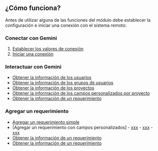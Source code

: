 ## ¿Cómo funciona?

Antes de utilizar alguna de las funciones del módulo debe establecer la configuración e iniciar una conexión con el sistema remoto:

### Conectar con Gemini

1) [Establecer los valores de conexión](New-Credential.md)
2) [Iniciar una conexión](Initialize-Session.md)

### Interactuar con Gemini

* [Obtener la información de los usuarios](Get-User.md)
* [Obtener la información de los grupos de usuarios](Get-Group.md)
* [Obtener la información de los proyectos](Get-Project.md)
* [Obtener la información de los campos personalizados por proyecto](Get-Project.md)
* [Obtener la información de un requerimiento](Get-Issue.md)

### Agregar un requerimiento
* [Agregar un requerimiento simple](New-Issue.md)
* [Agregar un requerimiento con campos personalizados]
      - [xxx](Get-AvailabilityField.md)
      - [xxx](New-CustomFieldData.md)
      - [xxx](Get-CustomField.md)
* [Obtener la información de un requerimiento](Get-Issue.md)
* [Obtener la información de un requerimiento](Get-Issue.md)


